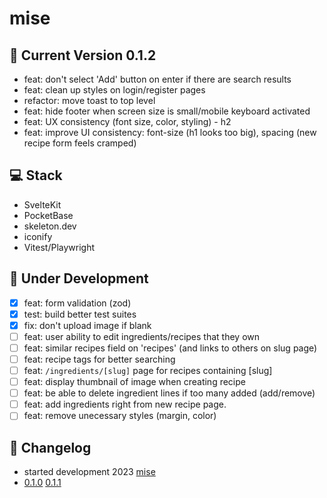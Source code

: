 # mise

## :rocket: Current Version 0.1.2

- feat: don't select 'Add' button on enter if there are search results
- feat: clean up styles on login/register pages
- refactor: move toast to top level
- feat: hide footer when screen size is small/mobile keyboard activated
- feat: UX consistency (font size, color, styling) - h2
- feat: improve UI consistency: font-size (h1 looks too big), spacing (new recipe form feels cramped)

## :computer: Stack

- SvelteKit
- PocketBase
- skeleton.dev
- iconify
- Vitest/Playwright

## :construction: Under Development

- [x] feat: form validation (zod)
- [x] test: build better test suites
- [x] fix: don't upload image if blank
- [ ] feat: user ability to edit ingredients/recipes that they own
- [ ] feat: similar recipes field on 'recipes' (and links to others on slug page)
- [ ] feat: recipe tags for better searching
- [ ] feat: `/ingredients/[slug]` page for recipes containing [slug]
- [ ] feat: display thumbnail of image when creating recipe
- [ ] feat: be able to delete ingredient lines if too many added (add/remove)
- [ ] feat: add ingredients right from new recipe page.
- [ ] feat: remove unecessary styles (margin, color)

## :arrows_counterclockwise: Changelog

- started development 2023 [mise](https://github.com/kylehorton33/svelte-bar)
- [0.1.0](/CHANGELOG.md#010) [0.1.1](/CHANGELOG.md#011)